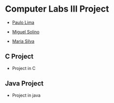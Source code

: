 # Computer Labs III Project

* [Paulo Lima](https://github.com/paulolima18)

* [Miguel Solino](https://github.com/Manilator)

* [Maria Silva](https://github.com/msilva99)


## C Project

* Project in C

## Java Project

* Project in java

